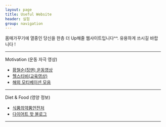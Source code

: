 ```yaml
---
layout: page
title: Useful Website
header: 실험
group: navigation
---
```

몸매가꾸기에 열중인 당신을 한층 더 Up해줄 웹사이트입니다^^.
유용하게 쓰시길 바랍니다 !

---
Motivation (운동 자극 영상)

* [황철순(징맨) 운동영상](https://www.youtube.com/user/chulsoonofficial/videos)
* [헬스티비(교육영상)](https://www.youtube.com/user/helthtv/videos)
* [해외 모티베이션 모음](https://www.youtube.com/user/RousseBen/videos)

---


Diet & Food (영양 정보)

* [식품의약품안전처](http://www.foodnara.go.kr/kisna/index.do;jsessionid=6EKouJ6b7FK3aZFHoA2ZaGi9VwF9mtDWj7s0f8sUPCeTViO66kPIjucUlrzlsFOY)
* [다이어트 핫 블로그](http://post.naver.com/my/series/detail.nhn?seriesNo=36347&memberNo=4986418)

---

